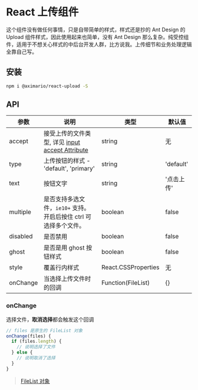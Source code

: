 # React 上传组件

这个组件没有做任何事情，只是自带简单的样式，样式还是抄的 Ant Design 的 Upload 组件样式，因此使用起来也简单，没有 Ant Design 那么复杂。纯受控组件，适用于不想关心样式的中后台开发人群，比方说我。上传细节和业务处理逻辑全靠自己写。

## 安装

```sh
npm i @aximario/react-upload -S
```

## API

| 参数 | 说明 | 类型 | 默认值 |
| --- | --- | --- | --- |
| accept | 接受上传的文件类型, 详见 [input accept Attribute](https://developer.mozilla.org/en-US/docs/Web/HTML/Element/input#attr-accept) | string | 无 |
| type | 上传按钮的样式 - 'default', 'primary' | string | 'default' |
| text | 按钮文字 | string | '点击上传' |
| multiple | 是否支持多选文件，`ie10+` 支持。开启后按住 ctrl 可选择多个文件。 | boolean | false |
| disabled | 是否禁用 | boolean | false |
| ghost | 是否是用 ghost 按钮样式 | boolean | false |
| style | 覆盖行内样式 | React.CSSProperties | 无 |
| onChange | 当选择上传文件时的回调 | Function(FileList) | {} |

### onChange

选择文件，**取消选择**都会触发这个回调

```js
// files 是原生的 FileList 对象
onChange(files) {
  if (files.length) {
    // 说明选择了文件
  } else {
    // 说明取消了选择
  }
}
```

> [FileList 对象](https://developer.mozilla.org/en-US/docs/Web/API/FileList)
